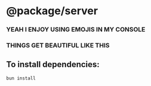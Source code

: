 # @package/server

### YEAH I ENJOY USING EMOJIS IN MY CONSOLE
### THINGS GET BEAUTIFUL LIKE THIS

## To install dependencies:

```bash
bun install
```


